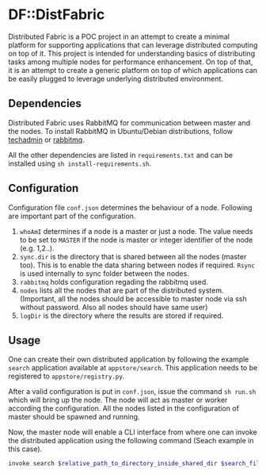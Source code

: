 # DF::DistFabric
Distributed Fabric is a POC project in an attempt to create a minimal platform for supporting applications that can leverage distributed computing on top of it. This project is intended for understanding basics of distributing tasks among multiple nodes for performance enhancement. On top of that, it is an attempt to create a generic platform on top of which applications can be easily plugged to leverage underlying distributed environment.

## Dependencies
Distributed Fabric uses RabbitMQ for communication between master and the nodes. To install RabbitMQ in Ubuntu/Debian distributions, follow [techadmin](https://tecadmin.net/install-rabbitmq-server-on-ubuntu/) or [rabbitmq](https://www.rabbitmq.com/install-debian.html#supported-debian-distributions).

All the other dependencies are listed in `requirements.txt` and can be installed using `sh install-requirements.sh`. 

## Configuration
Configuration file `conf.json` determines the behaviour of a node. Following are important part of the configuration.
1. `whoAmI` determines if a node is a master or just a node. The value needs to be set to `MASTER` if the node is master or integer identifier of the node (e.g. 1,2..). 
2. `sync.dir` is the directory that is shared between all the nodes (master too). This is to enable the data sharing between nodes if required. `Rsync` is used internally to sync folder between the nodes. 
3. `rabbitmq` holds configuration regading the rabbitmq used. 
4. `nodes` lists all the nodes that are part of the distributed system. (Important, all the nodes should be accessible to master node via ssh without password. Also all nodes should have same user)
5. `logDir` is the directory where the results are stored if required.

## Usage
One can create their own distributed application by following the example `search` application available at `appstore/search`. This application needs to be registered to `appstore/registry.py`.

After a valid configuration is put in `conf.json`, issue the command `sh run.sh` which will bring up the node. The node will act as master or worker according the configuration. All the nodes listed in the configuration of master should be spawned and running. 

Now, the master node will enable a CLI interface from where one can invoke the distributed application using the following command (Seach example in this case).
```bash
invoke search $relative_path_to_directory_inside_shared_dir $search_file.txt
``` 

